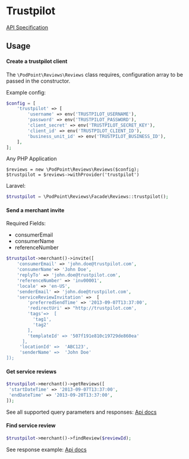 # Trustpilot
[API Specification](https://documentation-apidocumentation.trustpilot.com/)

## Usage

#### Create a trustpilot client

The ``\PodPoint\Reviews\Reviews`` class requires, configuration array to be passed in the constructor.   

Example config:
```php
$config = [
    'trustpilot' => [
        'username' => env('TRUSTPILOT_USERNAME'),
        'password' => env('TRUSTPILOT_PASSWORD'),
        'client_secret' => env('TRUSTPILOT_SECRET_KEY'),
        'client_id' => env('TRUSTPILOT_CLIENT_ID'),
        'business_unit_id' => env('TRUSTPILOT_BUSINESS_ID'),
    ],
];
```


Any PHP Application
```
$reviews = new \PodPoint\Reviews\Reviews($config);
$trustpilot = $reviews->withProvider('trustpilot')
```

Laravel:
```php
$trustpilot = \PodPoint\Reviews\Facade\Reviews::trustpilot();
```

#### Send a merchant invite
Required Fields:
* consumerEmail
* consumerName
* referenceNumber

```php
$trustpilot->merchant()->invite([
    'consumerEmail' => 'john.doe@trustpilot.com', 
    'consumerName'=> 'John Doe',
    'replyTo' => 'john.doe@trustpilot.com',
    'referenceNumber' => 'inv00001',
    'locale' => 'en-US',
    'senderEmail' => 'john.doe@trustpilot.com',
    'serviceReviewInvitation' =>  [
        'preferredSendTime' => '2013-09-07T13:37:00',
        'redirectUri' => "http://trustpilot.com',
        'tags'=>  [
          'tag1',
          'tag2'
        ],
        'templateId' => '507f191e810c19729de860ea'
      ],
     'locationId' =>  'ABC123',
     'senderName' =>  'John Doe'
]);
```
#### Get service reviews

```php
$trustpilot->merchant()->getReviews([
 'startDateTime' => '2013-09-07T13:37:00',
 'endDateTime' => '2013-09-20T13:37:00',
]);
```
See all supported query parameters and responses:
[Api docs](https://documentation-apidocumentation.trustpilot.com/business-units-api#business-unit-private-reviews)

#### Find service review
```php
$trustpilot->merchant()->findReview($reviewId);
```
See response example:
[Api docs](https://documentation-apidocumentation.trustpilot.com/service-reviews-api#get-private-review)
